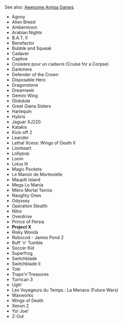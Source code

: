 See also: [Awesome Amiga Games](./README.md#awesome-amiga-games)

- Agony
- Alien Breed
- Ambermoon
- Arabian Nights
- B.A.T. II
- Benefactor
- Bubble and Squeak
- Cadaver
- Captive
- Croisière pour un cadavre (Cruise for a Corpse)
- Darkmere
- Defender of the Crown
- Disposable Hero
- Dragonstone
- Dreamweb
- Gemini Wing
- Globdule
- Great Giana Sisters
- Harlequin
- Hybris
- Jaguar XJ220
- Katakis
- Kick-off 2
- Leander
- Lethal Xcess: Wings of Death II
- Lionheart
- Lollypop
- Loom
- Lotus III
- Magic Pockets
- Le Manoir de Mortevielle
- Maupiti Island
- Mega Lo Mania
- Mikro Mortal Tennis
- Naughty Ones
- Odyssey
- Operation Stealth
- Nitro
- Overdrive
- Prince of Persia
- **Project X**
- Risky Woods
- Robocod - James Pond 2
- Ruff 'n' Tumble
- Soccer Kid
- Superfrog
- Switchblade
- Switchblade II
- Toki
- Traps'n'Treasures
- Turrican 3
- Ugh!
- Les Voyageurs du Temps : La Menace (Future Wars)
- Waxworks
- Wings of Death
- Xenon 2
- Yo! Joe!
- Z-Out
